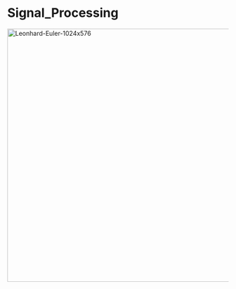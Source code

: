 # Signal_Processing
 
<img width="1024" height="576" alt="Leonhard-Euler-1024x576" src="https://github.com/user-attachments/assets/92e596ea-86f2-45b3-a80a-34da0ed54f74" />
